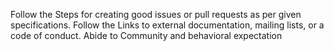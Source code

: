 Follow the Steps for creating good issues or pull requests as per given specifications.
Follow the Links to external documentation, mailing lists, or a code of conduct.
Abide to Community and behavioral expectation
